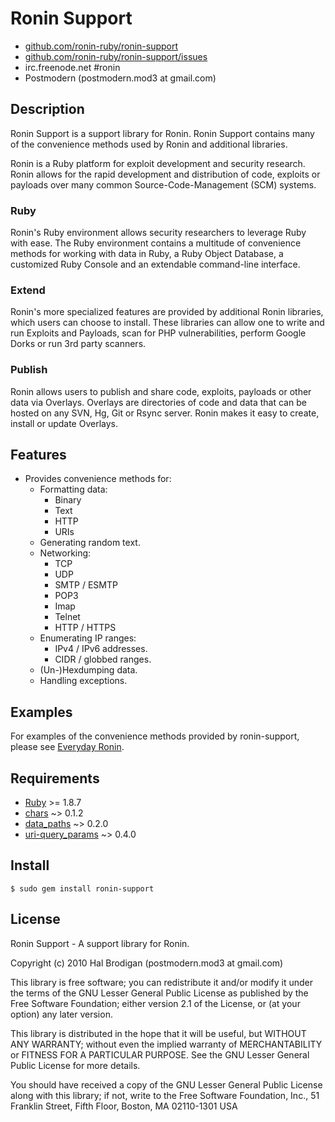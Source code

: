 # Ronin Support

* [github.com/ronin-ruby/ronin-support](http://github.com/ronin-ruby/ronin-support)
* [github.com/ronin-ruby/ronin-support/issues](http://github.com/ronin-ruby/ronin-support/issues)
* irc.freenode.net #ronin
* Postmodern (postmodern.mod3 at gmail.com)

## Description

Ronin Support is a support library for Ronin. Ronin Support contains many of
the convenience methods used by Ronin and additional libraries.

Ronin is a Ruby platform for exploit development and security research.
Ronin allows for the rapid development and distribution of code, exploits
or payloads over many common Source-Code-Management (SCM) systems.

### Ruby

Ronin's Ruby environment allows security researchers to leverage Ruby with
ease. The Ruby environment contains a multitude of convenience methods
for working with data in Ruby, a Ruby Object Database, a customized Ruby
Console and an extendable command-line interface.

### Extend

Ronin's more specialized features are provided by additional Ronin
libraries, which users can choose to install. These libraries can allow
one to write and run Exploits and Payloads, scan for PHP vulnerabilities,
perform Google Dorks  or run 3rd party scanners.

### Publish

Ronin allows users to publish and share code, exploits, payloads or other
data via Overlays. Overlays are directories of code and data that can be
hosted on any SVN, Hg, Git or Rsync server. Ronin makes it easy to create,
install or update Overlays.

## Features

* Provides convenience methods for:
  * Formatting data:
    * Binary
    * Text
    * HTTP
    * URIs
  * Generating random text.
  * Networking:
    * TCP
    * UDP
    * SMTP / ESMTP
    * POP3
    * Imap
    * Telnet
    * HTTP / HTTPS
  * Enumerating IP ranges:
    * IPv4 / IPv6 addresses.
    * CIDR / globbed ranges.
  * (Un-)Hexdumping data.
  * Handling exceptions.

## Examples

For examples of the convenience methods provided by ronin-support,
please see [Everyday Ronin](http://ronin-ruby.github.com/resources/everyday_ronin.html).

## Requirements

* [Ruby](http://www.ruby-lang.org/) >= 1.8.7
* [chars](http://github.com/postmodern/chars) ~> 0.1.2
* [data_paths](http://github.com/postmodern/data_paths) ~> 0.2.0
* [uri-query_params](http://github.com/postmodern/uri-query_params) ~> 0.4.0

## Install

    $ sudo gem install ronin-support

## License

Ronin Support - A support library for Ronin.

Copyright (c) 2010 Hal Brodigan (postmodern.mod3 at gmail.com)

This library is free software; you can redistribute it and/or
modify it under the terms of the GNU Lesser General Public
License as published by the Free Software Foundation; either
version 2.1 of the License, or (at your option) any later version.

This library is distributed in the hope that it will be useful,
but WITHOUT ANY WARRANTY; without even the implied warranty of
MERCHANTABILITY or FITNESS FOR A PARTICULAR PURPOSE.  See the GNU
Lesser General Public License for more details.

You should have received a copy of the GNU Lesser General Public
License along with this library; if not, write to the Free Software
Foundation, Inc., 51 Franklin Street, Fifth Floor,
Boston, MA  02110-1301  USA

